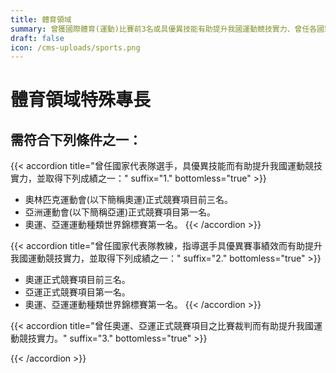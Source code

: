 ```yaml
---
title: 體育領域
summary: 曾獲國際體育(運動)比賽前3名或具優異技能有助提升我國運動競技實力、曾任各國家代表隊教練、國際性體育(運動)比賽裁判等。
draft: false
icon: /cms-uploads/sports.png
---
```

# 體育領域特殊專長

## 需符合下列條件**之一**：

{{< accordion title="曾任國家代表隊選手，具優異技能而有助提升我國運動競技實力，並取得下列成績之一：" suffix="1." bottomless="true" >}}

* 奧林匹克運動會(以下簡稱奧運)正式競賽項目前三名。
* 亞洲運動會(以下簡稱亞運)正式競賽項目第一名。
* 奧運、亞運運動種類世界錦標賽第一名。
{{< /accordion >}}

{{< accordion title="曾任國家代表隊教練，指導選手具優異賽事績效而有助提升我國運動競技實力，並取得下列成績之一：" suffix="2." bottomless="true" >}}

* 奧運正式競賽項目前三名。
* 亞運正式競賽項目第一名。
* 奧運、亞運運動種類世界錦標賽第一名。
{{< /accordion >}}

{{< accordion title="曾任奧運、亞運正式競賽項目之比賽裁判而有助提升我國運動競技實力。" suffix="3." bottomless="true" >}}

{{< /accordion >}}